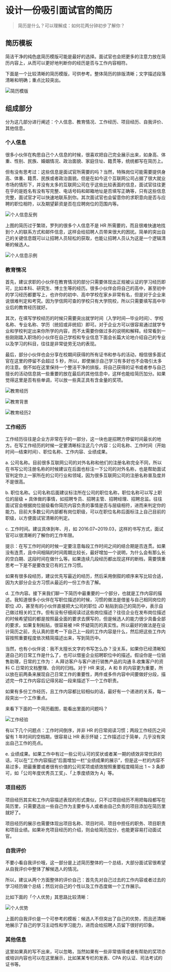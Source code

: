 # 设计一份吸引面试官的简历

> 简历是什么？可以理解成：如何花两分钟初步了解你？

## 简历模板

简洁干净的纯色底简历模版可能是最好的选择。面试官也会把更多的注意力放在简历内容上，从而可以更好地判断你的经历是否与工作内容相符。

下面是一个比较清晰的简历模版，可供参考。整体简历的排版清晰；文字描述段落清晰和明确；重点比较突出。

![简历模版](https://raw.githubusercontent.com/jiannei/images/main/images/202502211520359.png)

## 组成部分

分为这几部分进行阐述：个人信息、教育情况、工作经历、项目经历、自我评价、其他信息。

### 个人信息

很多小伙伴在构思自己个人信息的时候，很喜欢把自己完全展示出来，如身高、体重、性别、民族、婚姻情况、政治面貌、家庭住址、籍贯等，统统都写在简历上。

但有没有思考过：这些信息是面试官所需要的吗？当然，特殊岗位可能需要提供身高、体重、籍贯、民族或者政治面貌。但是在如今这个互联网公司占据了很大就业市场的情形下，并没有太多的互联网公司在乎这些比较表面的信息，面试官往往更在乎的是姓名有没有写完整、电话号码和邮箱地址是否填写正确等，只有这些信息完整，面试官才可以快速地联系到你。其次面试官也会留意你的求职意向是否与应聘的职位相符，以及期望薪资是否在应聘岗位的范围内等。

![个人信息反例](https://raw.githubusercontent.com/jiannei/images/main/images/202502211521040.png)

上图的简历过于繁琐，罗列的很多个人信息不是 HR 所需要的，而且很难快速地找到个人的联系方式和邮件信息，这样会给招聘人员带来很大的困扰。简单的突出自己的关键信息既可以让招聘人员轻松的获取，也能让招聘人员认为这是一个逻辑清晰的候选人。

![个人信息示例](https://raw.githubusercontent.com/jiannei/images/main/images/202502211522565.png)

### 教育情况

首先，建议求职的小伙伴在教育情况的部分只需要体现出正规被认证的学习经历即可，比如本科、研究生、博士生等的经历。很多小伙伴会将自己的高中，甚至初中的学习经历都要写上，也许你的初中、高中学校在家乡非常有名，但是对于企业来说很难判定和考究。因为学信网可查的学校只有大学院校，所以只需要填写高中毕业后的教育经历就好。

其次，在填写学校经历的时候只需要突出就学时间（入学时间—毕业时间）、学校名称、专业名称、学历（统招或非统招）即可。对于企业方可以很容易通过就学专业和学校判定出来你所学的内容，而不太需要你做过多的说明和解释。经常看到一些刚刚踏入职场的小伙伴在自己学校和专业信息下面会长篇大论地介绍自己的专业以及学习的科目，往往是非常徒劳无功的表现。

最后，部分小伙伴也会分享在校期间获得的所有证书和参与的活动，相信很多面试官在这里的停留不会超过 5 秒，所以，即使展示自己学习有多好也不会吸引太多的注意。倒不如在这里保持一个整洁干净的排版，将自己获得的证书或者参与自己擅长的活动信息挑一些重要的放在最后的其他信息中，这样也能给简历加分。如果觉得这里是否有些单调，可以放一些真正具有含金量的奖项。

![教育经历](https://raw.githubusercontent.com/jiannei/images/main/images/202502211522936.png)

![教育背景](https://raw.githubusercontent.com/jiannei/images/main/images/202502211523465.png)

![教育经历2](https://raw.githubusercontent.com/jiannei/images/main/images/202502211523847.png)

### 工作经历

工作经历往往是企业方非常在乎的一部分，这一块也是招聘方停留时间最长的地方。在写工作经历的时候一定要清晰标注这几个内容：公司名称、工作时间（开始时间—结束时间）、职位名称、工作内容、业绩成果。

a. 公司名称。目前很多互联网公司的对外名称和他们的注册名称完全不同，所以在书写公司注册名称的时候建议在后面也标注一下公司的对外名称，也是帮助面试官判定你上一家所在的公司行业和领域，因为很多互联网公司的注册名称普及度并不是很高。

b. 职位名称。公司名称后面建议标注所在公司的职位名称，职位名称可以写上职位的层级 + 具体做的事情，如招聘专员、招聘主管、招聘经理、招聘总监。往往面试官会根据岗位层级看你简历内容负责的事情是否与层级相符，进而来判定你的能力。目前大多数公司内部都有岗位职级，可以在职位名称后面标注上自己目前的职级，以方便面试官清晰的判定。

c. 工作时间。建议具体到年、月，如 2016.07~2019.03，这样的书写方式，面试官可以很清晰的了解你的工作年限。

提示：在写工作时间的时候一定要注意每段工作时间之间的结合期是否连贯。如果没有连贯，且中间相隔的时间周期比较长，最好增加一个说明，为什么会有那么长的空白期、这段时间在做什么等。如果连续几段经历都出现这样的断档，需要慎重思考一下是不是要改变已有的工作习惯。

如果有很多段经历，建议优先写最近的经历，然后采用倒叙的顺序来写比较合适，因为大部分企业方习惯从最近的一份工作去了解。

d. 工作内容。接下来我们聊一下简历中最重要的一个部分，也就是工作内容的描述。我知道很多小伙伴在写职位描述的时候，习惯的做法是借鉴与自己相同岗位的职位 JD，甚至有的小伙伴直接把大公司的职位 JD 粘贴到自己的简历中，表示自己做过相关的工作。但有没有仔细阅读过这些岗位描述？往往企业在发布岗位描述的时候希望招的都是按照最全面的要求去撰写的，但是候选人的能力很少具备全部的要求，如果复制粘贴，很容易被 HR 怀疑简历的真实性。所以最好的做法是在设计简历之前，先认真的思考一下自己上一段的工作内容是什么，然后把这些工作内容按照重要程度依次精简描述出来，写到简历中。

当然，也有小伙伴说：我不太擅长文字的书写怎么办？没关系，如果你已经清晰知道自己的日常工作是什么了，也可以借鉴企业招聘职位中的描述。假设你是一位销售助理，日常的工作为： A.拜访客户与客户进行销售产品的沟通 B.收集客户的资料 C.日常的文档整理、合同的归档。对于 HR 来说，A 和 B 的内容更为重要，所以放在前两条来展现自己日常工作的重要性，两件或多件内容中间要做好分段，描述完一件工作内容后记得另起一段来描述下一个工作职责。

如果有多份工作经历，且工作内容都比较相似的话，最好有一个递进的关系，每一段突出一个工作重点。

来看下下面的一个简历截图，能看出里面的问题吗？

![工作经验](https://raw.githubusercontent.com/jiannei/images/main/images/202502211524863.png)

有以下几个问题点：工作时间倒序，并非 HR 的日常阅读习惯；两段工作经历之间留有 1 年时间的空档期，很容易让 HR 表示怀疑；工作描述过于简单，几乎没有突出自己工作的亮点。

e. 业绩成果。如果工作中有过一些公司认可的奖状或者某一期的绩效非常优异的话，可以在“工作内容描述”后面增加一栏“业绩成果的展示”，但是这一栏的内容不易过多，把最重要或者很有价值的公司奖项或绩效按照重要程度精简出 1 ~ 3 条即可，如「公司年度优秀员工奖」、「上季度绩效为 A」等。

### 项目经历

项目经历其实和工作内容描述表现的形式类似，只不过项目经历不用把每段都写在简历里，只需要选出一些自己作为主要参与人或者由自己负责的项目添加在简历里就好了。

项目经历的展示也需要体现出项目名称、项目时间、项目中担任的职务、项目职责和项目业绩。如果补充项目经历的介绍，则会给简历加分，也能更容易打动面试官。

### 自我评价

不要小看自我评价哦，这一部分是上述简历整体的一个总结，大部分面试官很希望从自我评价中整体了解候选人的情况。

所以，建议从两个方面整体的评价自己：首先先对自己过去的工作内容或者过去的学习经历做个总结；然后对自己的个性以及工作态度做一个工作展示。

比如下面的「个人优势」其思路比较清晰：

![个人优势](https://raw.githubusercontent.com/jiannei/images/main/images/202502211525401.png)

上面的自我评价是一个可参考的模板：候选人不但突出了自己的优势，而且还清晰地展示了自己的学习主动性和学习能力，进而会给招聘人员留下很好的印象。

### 其他信息

这里如果真的写不出来，可以忽略，当然如果有一些非常值得或者有帮助的奖项亦或培训内容也可以在这里展示，比如某某专栏的发表、CPA 的认证、司法考试的证书等。
